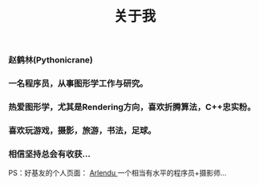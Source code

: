 ﻿---
layout: page
title: 关于我 
---
<h3>赵鹤林(Pythonicrane)</h3>  

<h3>一名程序员，从事图形学工作与研究。</h3> 
<p>
<h3>热爱图形学，尤其是Rendering方向，喜欢折腾算法，C++忠实粉。</h3> 
<p>
<h3>喜欢玩游戏，摄影，旅游，书法，足球。</h3> 
<h3>相信坚持总会有收获...</h3> 

<p>

PS：好基友的个人页面：
<a target="_blank" href="http://www.arlendu.com/"> Arlendu </a>
一个相当有水平的程序员+摄影师...

<p>




<p> 

<p> 

<p> 


